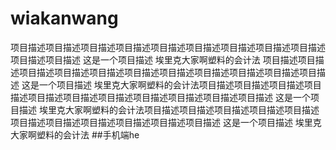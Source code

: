 # wiakanwang
项目描述项目描述项目描述项目描述项目描述项目描述项目描述项目描述项目描述项目描述项目描述
这是一个项目描述
埃里克大家啊塑料的会计法
项目描述项目描述项目描述项目描述项目描述项目描述项目描述项目描述项目描述项目描述项目描述
这是一个项目描述
埃里克大家啊塑料的会计法项目描述项目描述项目描述项目描述项目描述项目描述项目描述项目描述项目描述项目描述项目描述
这是一个项目描述
埃里克大家啊塑料的会计法项目描述项目描述项目描述项目描述项目描述项目描述项目描述项目描述项目描述项目描述项目描述
这是一个项目描述
埃里克大家啊塑料的会计法
##手机端he
